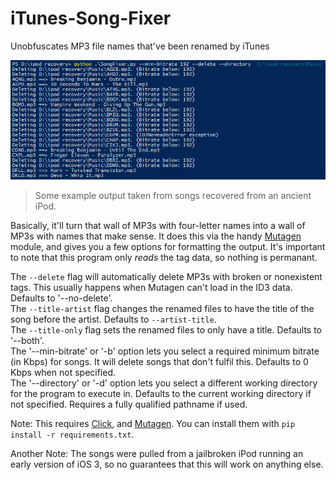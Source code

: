 # iTunes-Song-Fixer
Unobfuscates MP3 file names that've been renamed by iTunes

![Example output](https://raw.githubusercontent.com/naschorr/iTunes-Song-Fixer/master/images/example_output.png)

> Some example output taken from songs recovered from an ancient iPod.


Basically, it'll turn that wall of MP3s with four-letter names into a wall of MP3s with names that make sense. It does this via the handy [Mutagen](https://mutagen.readthedocs.io/en/latest/#) module, and gives you a few options for formatting the output. It's important to note that this program only *reads* the tag data, so nothing is permanant.

The `--delete` flag will automatically delete MP3s with broken or nonexistent tags. This usually happens when Mutagen can't load in the ID3 data. Defaults to '--no-delete'.<br />
The `--title-artist` flag changes the renamed files to have the title of the song before the artist. Defaults to `--artist-title`. <br />
The `--title-only` flag sets the renamed files to only have a title. Defaults to '--both'. <br />
The '--min-bitrate' or '-b' option lets you select a required minimum bitrate (in Kbps) for songs. It will delete songs that don't fulfil this. Defaults to 0 Kbps when not specified. <br />
The '--directory' or '-d' option lets you select a different working directory for the program to execute in. Defaults to the current working directory if not specified. Requires a fully qualified pathname if used.
  
Note: This requires [Click](http://click.pocoo.org/5/), and [Mutagen](https://mutagen.readthedocs.io/en/latest/#). You can install them with `pip install -r requirements.txt`.

Another Note: The songs were pulled from a jailbroken iPod running an early version of iOS 3, so no guarantees that this will work on anything else.
